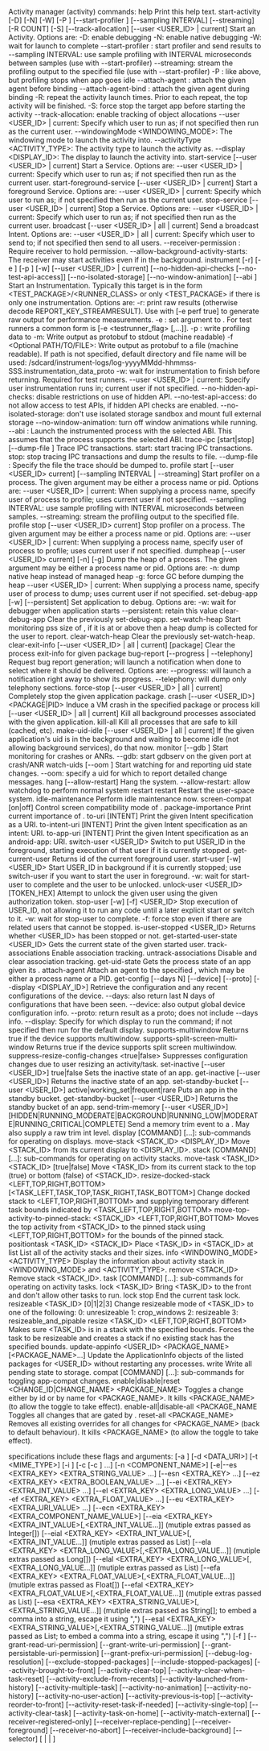 Activity manager (activity) commands:
  help
      Print this help text.
  start-activity [-D] [-N] [-W] [-P <FILE>] [--start-profiler <FILE>]
          [--sampling INTERVAL] [--streaming] [-R COUNT] [-S]
          [--track-allocation] [--user <USER_ID> | current] <INTENT>
      Start an Activity.  Options are:
      -D: enable debugging
      -N: enable native debugging
      -W: wait for launch to complete
      --start-profiler <FILE>: start profiler and send results to <FILE>
      --sampling INTERVAL: use sample profiling with INTERVAL microseconds
          between samples (use with --start-profiler)
      --streaming: stream the profiling output to the specified file
          (use with --start-profiler)
      -P <FILE>: like above, but profiling stops when app goes idle
      --attach-agent <agent>: attach the given agent before binding
      --attach-agent-bind <agent>: attach the given agent during binding
      -R: repeat the activity launch <COUNT> times.  Prior to each repeat,
          the top activity will be finished.
      -S: force stop the target app before starting the activity
      --track-allocation: enable tracking of object allocations
      --user <USER_ID> | current: Specify which user to run as; if not
          specified then run as the current user.
      --windowingMode <WINDOWING_MODE>: The windowing mode to launch the activity into.
      --activityType <ACTIVITY_TYPE>: The activity type to launch the activity as.
      --display <DISPLAY_ID>: The display to launch the activity into.
  start-service [--user <USER_ID> | current] <INTENT>
      Start a Service.  Options are:
      --user <USER_ID> | current: Specify which user to run as; if not
          specified then run as the current user.
  start-foreground-service [--user <USER_ID> | current] <INTENT>
      Start a foreground Service.  Options are:
      --user <USER_ID> | current: Specify which user to run as; if not
          specified then run as the current user.
  stop-service [--user <USER_ID> | current] <INTENT>
      Stop a Service.  Options are:
      --user <USER_ID> | current: Specify which user to run as; if not
          specified then run as the current user.
  broadcast [--user <USER_ID> | all | current] <INTENT>
      Send a broadcast Intent.  Options are:
      --user <USER_ID> | all | current: Specify which user to send to; if not
          specified then send to all users.
      --receiver-permission <PERMISSION>: Require receiver to hold permission.
      --allow-background-activity-starts: The receiver may start activities
          even if in the background.
  instrument [-r] [-e <NAME> <VALUE>] [-p <FILE>] [-w]
          [--user <USER_ID> | current]
          [--no-hidden-api-checks [--no-test-api-access]]
          [--no-isolated-storage]
          [--no-window-animation] [--abi <ABI>] <COMPONENT>
      Start an Instrumentation.  Typically this target <COMPONENT> is in the
      form <TEST_PACKAGE>/<RUNNER_CLASS> or only <TEST_PACKAGE> if there
      is only one instrumentation.  Options are:
      -r: print raw results (otherwise decode REPORT_KEY_STREAMRESULT).  Use with
          [-e perf true] to generate raw output for performance measurements.
      -e <NAME> <VALUE>: set argument <NAME> to <VALUE>.  For test runners a
          common form is [-e <testrunner_flag> <value>[,<value>...]].
      -p <FILE>: write profiling data to <FILE>
      -m: Write output as protobuf to stdout (machine readable)
      -f <Optional PATH/TO/FILE>: Write output as protobuf to a file (machine
          readable). If path is not specified, default directory and file name will
          be used: /sdcard/instrument-logs/log-yyyyMMdd-hhmmss-SSS.instrumentation_data_proto
      -w: wait for instrumentation to finish before returning.  Required for
          test runners.
      --user <USER_ID> | current: Specify user instrumentation runs in;
          current user if not specified.
      --no-hidden-api-checks: disable restrictions on use of hidden API.
      --no-test-api-access: do not allow access to test APIs, if hidden
          API checks are enabled.
      --no-isolated-storage: don't use isolated storage sandbox and 
          mount full external storage
      --no-window-animation: turn off window animations while running.
      --abi <ABI>: Launch the instrumented process with the selected ABI.
          This assumes that the process supports the selected ABI.
  trace-ipc [start|stop] [--dump-file <FILE>]
      Trace IPC transactions.
      start: start tracing IPC transactions.
      stop: stop tracing IPC transactions and dump the results to file.
      --dump-file <FILE>: Specify the file the trace should be dumped to.
  profile start [--user <USER_ID> current]
          [--sampling INTERVAL | --streaming] <PROCESS> <FILE>
      Start profiler on a process.  The given <PROCESS> argument
        may be either a process name or pid.  Options are:
      --user <USER_ID> | current: When supplying a process name,
          specify user of process to profile; uses current user if not
          specified.
      --sampling INTERVAL: use sample profiling with INTERVAL microseconds
          between samples.
      --streaming: stream the profiling output to the specified file.
  profile stop [--user <USER_ID> current] <PROCESS>
      Stop profiler on a process.  The given <PROCESS> argument
        may be either a process name or pid.  Options are:
      --user <USER_ID> | current: When supplying a process name,
          specify user of process to profile; uses current user if not
          specified.
  dumpheap [--user <USER_ID> current] [-n] [-g] <PROCESS> <FILE>
      Dump the heap of a process.  The given <PROCESS> argument may
        be either a process name or pid.  Options are:
      -n: dump native heap instead of managed heap
      -g: force GC before dumping the heap
      --user <USER_ID> | current: When supplying a process name,
          specify user of process to dump; uses current user if not specified.
  set-debug-app [-w] [--persistent] <PACKAGE>
      Set application <PACKAGE> to debug.  Options are:
      -w: wait for debugger when application starts
      --persistent: retain this value
  clear-debug-app
      Clear the previously set-debug-app.
  set-watch-heap <PROCESS> <MEM-LIMIT>
      Start monitoring pss size of <PROCESS>, if it is at or
      above <HEAP-LIMIT> then a heap dump is collected for the user to report.
  clear-watch-heap
      Clear the previously set-watch-heap.
  clear-exit-info [--user <USER_ID> | all | current] [package]
      Clear the process exit-info for given package
  bug-report [--progress | --telephony]
      Request bug report generation; will launch a notification
        when done to select where it should be delivered. Options are:
     --progress: will launch a notification right away to show its progress.
     --telephony: will dump only telephony sections.
  force-stop [--user <USER_ID> | all | current] <PACKAGE>
      Completely stop the given application package.
  crash [--user <USER_ID>] <PACKAGE|PID>
      Induce a VM crash in the specified package or process
  kill [--user <USER_ID> | all | current] <PACKAGE>
      Kill all background processes associated with the given application.
  kill-all
      Kill all processes that are safe to kill (cached, etc).
  make-uid-idle [--user <USER_ID> | all | current] <PACKAGE>
      If the given application's uid is in the background and waiting to
      become idle (not allowing background services), do that now.
  monitor [--gdb <port>]
      Start monitoring for crashes or ANRs.
      --gdb: start gdbserv on the given port at crash/ANR
  watch-uids [--oom <uid>]
      Start watching for and reporting uid state changes.
      --oom: specify a uid for which to report detailed change messages.
  hang [--allow-restart]
      Hang the system.
      --allow-restart: allow watchdog to perform normal system restart
  restart
      Restart the user-space system.
  idle-maintenance
      Perform idle maintenance now.
  screen-compat [on|off] <PACKAGE>
      Control screen compatibility mode of <PACKAGE>.
  package-importance <PACKAGE>
      Print current importance of <PACKAGE>.
  to-uri [INTENT]
      Print the given Intent specification as a URI.
  to-intent-uri [INTENT]
      Print the given Intent specification as an intent: URI.
  to-app-uri [INTENT]
      Print the given Intent specification as an android-app: URI.
  switch-user <USER_ID>
      Switch to put USER_ID in the foreground, starting
      execution of that user if it is currently stopped.
  get-current-user
      Returns id of the current foreground user.
  start-user [-w] <USER_ID>
      Start USER_ID in background if it is currently stopped;
      use switch-user if you want to start the user in foreground.
      -w: wait for start-user to complete and the user to be unlocked.
  unlock-user <USER_ID> [TOKEN_HEX]
      Attempt to unlock the given user using the given authorization token.
  stop-user [-w] [-f] <USER_ID>
      Stop execution of USER_ID, not allowing it to run any
      code until a later explicit start or switch to it.
      -w: wait for stop-user to complete.
      -f: force stop even if there are related users that cannot be stopped.
  is-user-stopped <USER_ID>
      Returns whether <USER_ID> has been stopped or not.
  get-started-user-state <USER_ID>
      Gets the current state of the given started user.
  track-associations
      Enable association tracking.
  untrack-associations
      Disable and clear association tracking.
  get-uid-state <UID>
      Gets the process state of an app given its <UID>.
  attach-agent <PROCESS> <FILE>
    Attach an agent to the specified <PROCESS>, which may be either a process name or a PID.
  get-config [--days N] [--device] [--proto] [--display <DISPLAY_ID>]
      Retrieve the configuration and any recent configurations of the device.
      --days: also return last N days of configurations that have been seen.
      --device: also output global device configuration info.
      --proto: return result as a proto; does not include --days info.
      --display: Specify for which display to run the command; if not 
          specified then run for the default display.
  supports-multiwindow
      Returns true if the device supports multiwindow.
  supports-split-screen-multi-window
      Returns true if the device supports split screen multiwindow.
  suppress-resize-config-changes <true|false>
      Suppresses configuration changes due to user resizing an activity/task.
  set-inactive [--user <USER_ID>] <PACKAGE> true|false
      Sets the inactive state of an app.
  get-inactive [--user <USER_ID>] <PACKAGE>
      Returns the inactive state of an app.
  set-standby-bucket [--user <USER_ID>] <PACKAGE> active|working_set|frequent|rare
      Puts an app in the standby bucket.
  get-standby-bucket [--user <USER_ID>] <PACKAGE>
      Returns the standby bucket of an app.
  send-trim-memory [--user <USER_ID>] <PROCESS>
          [HIDDEN|RUNNING_MODERATE|BACKGROUND|RUNNING_LOW|MODERATE|RUNNING_CRITICAL|COMPLETE]
      Send a memory trim event to a <PROCESS>.  May also supply a raw trim int level.
  display [COMMAND] [...]: sub-commands for operating on displays.
       move-stack <STACK_ID> <DISPLAY_ID>
           Move <STACK_ID> from its current display to <DISPLAY_ID>.
  stack [COMMAND] [...]: sub-commands for operating on activity stacks.
       move-task <TASK_ID> <STACK_ID> [true|false]
           Move <TASK_ID> from its current stack to the top (true) or
           bottom (false) of <STACK_ID>.
       resize-docked-stack <LEFT,TOP,RIGHT,BOTTOM> [<TASK_LEFT,TASK_TOP,TASK_RIGHT,TASK_BOTTOM>]
           Change docked stack to <LEFT,TOP,RIGHT,BOTTOM>
           and supplying temporary different task bounds indicated by
           <TASK_LEFT,TOP,RIGHT,BOTTOM>
       move-top-activity-to-pinned-stack: <STACK_ID> <LEFT,TOP,RIGHT,BOTTOM>
           Moves the top activity from
           <STACK_ID> to the pinned stack using <LEFT,TOP,RIGHT,BOTTOM> for the
           bounds of the pinned stack.
       positiontask <TASK_ID> <STACK_ID> <POSITION>
           Place <TASK_ID> in <STACK_ID> at <POSITION>
       list
           List all of the activity stacks and their sizes.
       info <WINDOWING_MODE> <ACTIVITY_TYPE>
           Display the information about activity stack in <WINDOWING_MODE> and <ACTIVITY_TYPE>.
       remove <STACK_ID>
           Remove stack <STACK_ID>.
  task [COMMAND] [...]: sub-commands for operating on activity tasks.
       lock <TASK_ID>
           Bring <TASK_ID> to the front and don't allow other tasks to run.
       lock stop
           End the current task lock.
       resizeable <TASK_ID> [0|1|2|3]
           Change resizeable mode of <TASK_ID> to one of the following:
           0: unresizeable
           1: crop_windows
           2: resizeable
           3: resizeable_and_pipable
       resize <TASK_ID> <LEFT,TOP,RIGHT,BOTTOM>
           Makes sure <TASK_ID> is in a stack with the specified bounds.
           Forces the task to be resizeable and creates a stack if no existing stack
           has the specified bounds.
  update-appinfo <USER_ID> <PACKAGE_NAME> [<PACKAGE_NAME>...]
      Update the ApplicationInfo objects of the listed packages for <USER_ID>
      without restarting any processes.
  write
      Write all pending state to storage.
  compat [COMMAND] [...]: sub-commands for toggling app-compat changes.
         enable|disable|reset <CHANGE_ID|CHANGE_NAME> <PACKAGE_NAME>
            Toggles a change either by id or by name for <PACKAGE_NAME>.
            It kills <PACKAGE_NAME> (to allow the toggle to take effect).
         enable-all|disable-all <targetSdkVersion> <PACKAGE_NAME
            Toggles all changes that are gated by <targetSdkVersion>.
         reset-all <PACKAGE_NAME>
            Removes all existing overrides for all changes for 
            <PACKAGE_NAME> (back to default behaviour).
            It kills <PACKAGE_NAME> (to allow the toggle to take effect).

<INTENT> specifications include these flags and arguments:
    [-a <ACTION>] [-d <DATA_URI>] [-t <MIME_TYPE>] [-i <IDENTIFIER>]
    [-c <CATEGORY> [-c <CATEGORY>] ...]
    [-n <COMPONENT_NAME>]
    [-e|--es <EXTRA_KEY> <EXTRA_STRING_VALUE> ...]
    [--esn <EXTRA_KEY> ...]
    [--ez <EXTRA_KEY> <EXTRA_BOOLEAN_VALUE> ...]
    [--ei <EXTRA_KEY> <EXTRA_INT_VALUE> ...]
    [--el <EXTRA_KEY> <EXTRA_LONG_VALUE> ...]
    [--ef <EXTRA_KEY> <EXTRA_FLOAT_VALUE> ...]
    [--eu <EXTRA_KEY> <EXTRA_URI_VALUE> ...]
    [--ecn <EXTRA_KEY> <EXTRA_COMPONENT_NAME_VALUE>]
    [--eia <EXTRA_KEY> <EXTRA_INT_VALUE>[,<EXTRA_INT_VALUE...]]
        (mutiple extras passed as Integer[])
    [--eial <EXTRA_KEY> <EXTRA_INT_VALUE>[,<EXTRA_INT_VALUE...]]
        (mutiple extras passed as List<Integer>)
    [--ela <EXTRA_KEY> <EXTRA_LONG_VALUE>[,<EXTRA_LONG_VALUE...]]
        (mutiple extras passed as Long[])
    [--elal <EXTRA_KEY> <EXTRA_LONG_VALUE>[,<EXTRA_LONG_VALUE...]]
        (mutiple extras passed as List<Long>)
    [--efa <EXTRA_KEY> <EXTRA_FLOAT_VALUE>[,<EXTRA_FLOAT_VALUE...]]
        (mutiple extras passed as Float[])
    [--efal <EXTRA_KEY> <EXTRA_FLOAT_VALUE>[,<EXTRA_FLOAT_VALUE...]]
        (mutiple extras passed as List<Float>)
    [--esa <EXTRA_KEY> <EXTRA_STRING_VALUE>[,<EXTRA_STRING_VALUE...]]
        (mutiple extras passed as String[]; to embed a comma into a string,
         escape it using "\,")
    [--esal <EXTRA_KEY> <EXTRA_STRING_VALUE>[,<EXTRA_STRING_VALUE...]]
        (mutiple extras passed as List<String>; to embed a comma into a string,
         escape it using "\,")
    [-f <FLAG>]
    [--grant-read-uri-permission] [--grant-write-uri-permission]
    [--grant-persistable-uri-permission] [--grant-prefix-uri-permission]
    [--debug-log-resolution] [--exclude-stopped-packages]
    [--include-stopped-packages]
    [--activity-brought-to-front] [--activity-clear-top]
    [--activity-clear-when-task-reset] [--activity-exclude-from-recents]
    [--activity-launched-from-history] [--activity-multiple-task]
    [--activity-no-animation] [--activity-no-history]
    [--activity-no-user-action] [--activity-previous-is-top]
    [--activity-reorder-to-front] [--activity-reset-task-if-needed]
    [--activity-single-top] [--activity-clear-task]
    [--activity-task-on-home] [--activity-match-external]
    [--receiver-registered-only] [--receiver-replace-pending]
    [--receiver-foreground] [--receiver-no-abort]
    [--receiver-include-background]
    [--selector]
    [<URI> | <PACKAGE> | <COMPONENT>]
